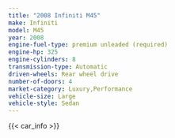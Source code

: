```yaml
---
title: "2008 Infiniti M45"
make: Infiniti
model: M45
year: 2008
engine-fuel-type: premium unleaded (required)
engine-hp: 325
engine-cylinders: 8
transmission-type: Automatic
driven-wheels: Rear wheel drive
number-of-doors: 4
market-category: Luxury,Performance
vehicle-size: Large
vehicle-style: Sedan
---
```


{{< car_info >}}
